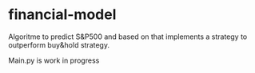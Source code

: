 # financial-model
Algoritme to predict S&amp;P500 and based on that implements a strategy to outperform buy&amp;hold strategy.

Main.py is work in progress
